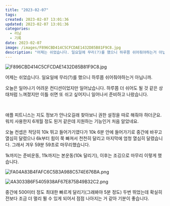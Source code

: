 ```yaml
---
title: "2023-02-07"
tags:
created: 2023-02-07 13:01:36
updated: 2023-02-07 13:01:36
categories:
  - 러닝
  - 기록
date: 2023-02-07
image: /images/F896CBD414C5CFCDAE1432D85B81F9C8.jpg
description: "어제는 쉬었습니다. 일요일에 무리(?)를 했으니 하루쯤 쉬어줘야하는거 아닙니까. 오늘은 일어나기 어려운 컨디션이었지만 일어났습니다. 하루쯤 더 쉬어도 될 것 같은 상태처럼 느껴졌지만 이틀 쉬면 또 쉬고 싶어지니 일어나서 준비하고 나왔습니다. 애플 피트니스는 지도 정보가 안나오길래 찾아보"
---
```


![F896CBD414C5CFCDAE1432D85B81F9C8.jpg](/images/F896CBD414C5CFCDAE1432D85B81F9C8.jpg)
 
 

어제는 쉬었습니다. 일요일에 무리(?)를 했으니 하루쯤 쉬어줘야하는거 아닙니까. 

오늘은 일어나기 어려운 컨디션이었지만 일어났습니다. 하루쯤 더 쉬어도 될 것 같은 상태처럼 느껴졌지만 이틀 쉬면 또 쉬고 싶어지니 일어나서 준비하고 나왔습니다.

 

애플 피트니스는 지도 정보가 안나오길래 찾아보니 권한 설정을 따로 해줘야 하더군요. 워치 사용한지 6개월 정도 된거 같은데 지원하는 기능인거 처음 알았네요.

오늘 컨셉은 적당히 10k 뛰고 들어가기였다가 10k 6분 안에 들어가기로 중간에 바꾸고 열심히 달렸으나 6k부터 힘이 쭉 빠져서 천천히 달리고 마지막에 엄청 열심히 달렸습니다. 그래서 겨우 59분 59초로 마무리했습니다.

1k까지는 준비운동, 11k까지는 본운동(10k 달리기), 이후는 조깅으로 마무리 이렇게 했습니다.

 
 ![FA04A83B4FAFC6C5B3A988C574E676BA.png](/images/FA04A83B4FAFC6C5B3A988C574E676BA.png)
 
 

 
 ![4A3033B6F5405938AF67E875B49B32C2.png](/images/4A3033B6F5405938AF67E875B49B32C2.png)
 
 

중간에 500미터 정도 최대한 빠르게 달리기(그래봐야 5분 정도) 두번 뛰었는데 확실히 전보다 조금 더 멀리 뛸 수 있게 되어서 점점 나아지는 거 같아 기분이 좋습니다.
